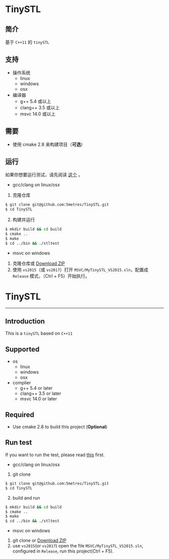 TinySTL
=====

## 简介
   基于 `C++11` 的 `tinySTL`

## 支持

* 操作系统
  * linux
  * windows
  * osx
* 编译器
  * g++ 5.4 或以上
  * clang++ 3.5 或以上
  * msvc 14.0 或以上

## 需要
  * 使用 cmake 2.8 来构建项目（**可选**）

## 运行

如果你想要运行测试，请先阅读 [这个](https://github.com/5metres/TinySTL/blob/master/Test/README.md) 。

  * gcc/clang on linux/osx
  1. 克隆仓库
```bash
$ git clone git@github.com:5metres/TinySTL.git
$ cd TinySTL
```
  2. 构建并运行
```bash
$ mkdir build && cd build
$ cmake ..
$ make
$ cd ../bin && ./stltest
```

  * msvc on windows
  1. 克隆仓库或 [Download ZIP](https://github.com/5metres/TinySTL/archive/master.zip)
  2. 使用 `vs2015`（或 `vs2017`）打开 `MSVC/MyTinySTL_VS2015.sln`，配置成 `Release` 模式，（Ctrl + F5）开始执行。
  


# TinySTL
---

## Introduction

This is a `tinySTL` based on `C++11`

## Supported

* os
  * linux
  * windows
  * osx
* complier
  * g++ 5.4 or later
  * clang++ 3.5 or later
  * msvc 14.0 or later

## Required

* Use cmake 2.8 to build this project (**Optional**)

## Run test

If you want to run the test, please read [this](https://github.com/5metres/TinySTL/blob/master/Test/README.md) first.

* gcc/clang on linux/osx

1. git clone
```bash
$ git clone git@github.com:5metres/TinySTL.git
$ cd TinySTL
```
2. build and run
```bash
$ mkdir build && cd build
$ cmake ..
$ make
$ cd ../bin && ./stltest
```

* msvc on windows

1. git clone or [Download ZIP](https://github.com/5metres/TinySTL/archive/master.zip)
2. use `vs2015`(or `vs2017`) open the file `MSVC/MyTinySTL_VS2015.sln`, configured in `Release`, run this project(Ctrl + F5).



